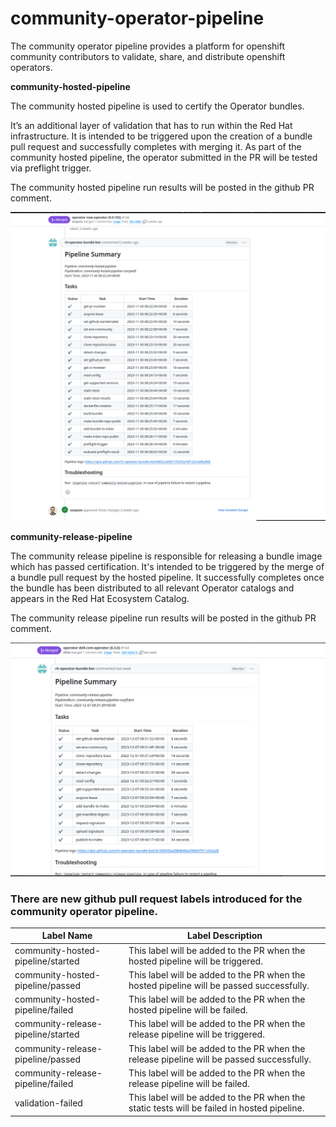 # community-operator-pipeline

The community operator pipeline provides a platform for openshift community contributors to validate, share, and distribute openshift operators.

**community-hosted-pipeline**

The community hosted pipeline is used to certify the Operator bundles.

It’s an additional layer of validation that has to run within the Red Hat infrastructure. It is intended to be triggered upon the creation of a bundle pull request and successfully completes with merging it. As part of the community hosted pipeline, the operator submitted in the PR will be tested via preflight trigger. 

The community hosted pipeline run results will be posted in the github PR comment.

![community-hosted-pipeline](images/op_test_pr.png)

**community-release-pipeline**

The community release pipeline is responsible for releasing a bundle image which has passed certification.
It's intended to be triggered by the merge of a bundle pull request by the hosted pipeline.
It successfully completes once the bundle has been distributed to all relevant Operator catalogs
and appears in the Red Hat Ecosystem Catalog.

The community release pipeline run results will be posted in the github PR comment.

![community-hosted-pipeline](images/op_release.png)


### There are new github pull request labels introduced for the community operator pipeline.

| Label Name                               | Label Description                                                                           |
|------------------------------------------|---------------------------------------------------------------------------------------------|
| community-hosted-pipeline/started        | This label will be added to the PR when the hosted pipeline will be triggered.              |
| community-hosted-pipeline/passed         | This label will be added to the PR when the hosted pipeline will be passed successfully.    |
| community-hosted-pipeline/failed         | This label will be added to the PR when the hosted pipeline will be failed.                 |
| community-release-pipeline/started       | This label will be added to the PR when the release pipeline will be triggered.             |
| community-release-pipeline/passed        | This label will be added to the PR when the release pipeline will be passed successfully.   |
| community-release-pipeline/failed        | This label will be added to the PR when the release pipeline will be failed.                |
| validation-failed                        | This label will be added to the PR when the static tests will be failed in hosted pipeline. |



